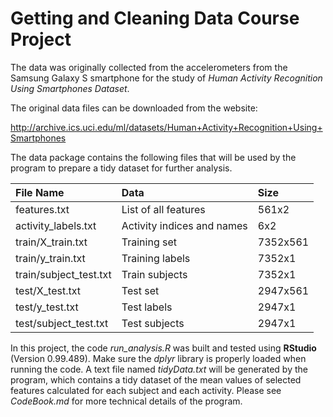 # Getting and Cleaning Data Course Project

The data was originally collected from the accelerometers from the Samsung Galaxy S smartphone 
for the study of *Human Activity Recognition Using Smartphones Dataset*.

The original data files can be downloaded from the website:

http://archive.ics.uci.edu/ml/datasets/Human+Activity+Recognition+Using+Smartphones

The data package contains the following files that will be used by the program to prepare a tidy dataset for further analysis.

| File Name              | Data                                 | Size     |
| :------------------------ |:-------------------------------------- | :---------- | 
| features.txt           | List of all features                 | 561x2    |
| activity_labels.txt    | Activity indices and names           | 6x2      |
| train/X_train.txt      | Training set                         | 7352x561 |
| train/y_train.txt      | Training labels                      | 7352x1   |
| train/subject_test.txt | Train subjects                       | 7352x1   |
| test/X_test.txt        | Test set                             | 2947x561 |
| test/y_test.txt        | Test labels                          | 2947x1   |
| test/subject_test.txt  | Test subjects                        | 2947x1   |


In this project, the code *run_analysis.R* was built and tested using **RStudio** (Version 0.99.489).
Make sure the *dplyr* library is properly loaded when running the code. A text file named *tidyData.txt* will be generated by the 
program, which contains a tidy dataset of the mean values of selected features calculated for each subject and each activity. 
Please see *CodeBook.md* for more technical details of the program.